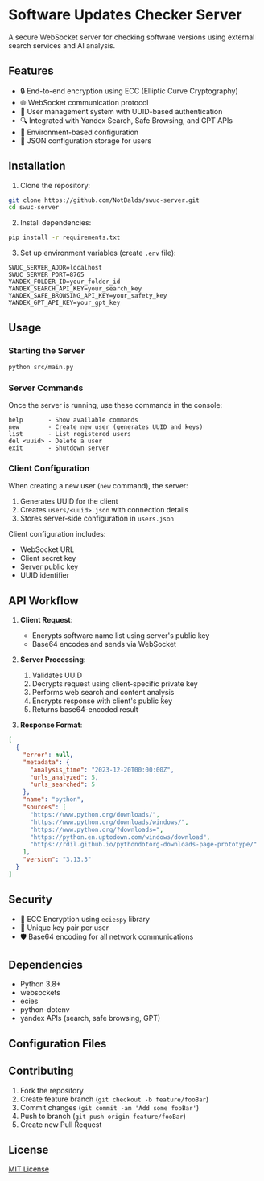 # Software Updates Checker Server

A secure WebSocket server for checking software versions using external search services and AI analysis.

## Features

- 🔒 End-to-end encryption using ECC (Elliptic Curve Cryptography)
- 🌐 WebSocket communication protocol
- 🔑 User management system with UUID-based authentication
- 🔍 Integrated with Yandex Search, Safe Browsing, and GPT APIs
- 📁 Environment-based configuration
- 📄 JSON configuration storage for users

## Installation

1. Clone the repository:
```bash
git clone https://github.com/NotBalds/swuc-server.git
cd swuc-server
```

2. Install dependencies:
```bash
pip install -r requirements.txt
```

3. Set up environment variables (create `.env` file):
```env
SWUC_SERVER_ADDR=localhost
SWUC_SERVER_PORT=8765
YANDEX_FOLDER_ID=your_folder_id
YANDEX_SEARCH_API_KEY=your_search_key
YANDEX_SAFE_BROWSING_API_KEY=your_safety_key
YANDEX_GPT_API_KEY=your_gpt_key
```

## Usage

### Starting the Server
```bash
python src/main.py
```

### Server Commands
Once the server is running, use these commands in the console:
```
help       - Show available commands
new        - Create new user (generates UUID and keys)
list       - List registered users
del <uuid> - Delete a user
exit       - Shutdown server
```

### Client Configuration
When creating a new user (`new` command), the server:
1. Generates UUID for the client
2. Creates `users/<uuid>.json` with connection details
3. Stores server-side configuration in `users.json`

Client configuration includes:
- WebSocket URL
- Client secret key
- Server public key
- UUID identifier

## API Workflow

1. **Client Request**:
   - Encrypts software name list using server's public key
   - Base64 encodes and sends via WebSocket

2. **Server Processing**:
   1. Validates UUID
   2. Decrypts request using client-specific private key
   3. Performs web search and content analysis
   4. Encrypts response with client's public key
   5. Returns base64-encoded result

3. **Response Format**:
```json
[
  {
    "error": null,
    "metadata": {
      "analysis_time": "2023-12-20T00:00:00Z",
      "urls_analyzed": 5,
      "urls_searched": 5
    },
    "name": "python",
    "sources": [
      "https://www.python.org/downloads/",
      "https://www.python.org/downloads/windows/",
      "https://www.python.org/?downloads=",
      "https://python.en.uptodown.com/windows/download",
      "https://rdil.github.io/pythondotorg-downloads-page-prototype/"
    ],
    "version": "3.13.3"
  }
]
```

## Security

- 🔐 ECC Encryption using `eciespy` library
- 🔑 Unique key pair per user
- 🛡️ Base64 encoding for all network communications

## Dependencies

- Python 3.8+
- websockets
- ecies
- python-dotenv
- yandex APIs (search, safe browsing, GPT)

## Configuration Files


## Contributing

1. Fork the repository
2. Create feature branch (`git checkout -b feature/fooBar`)
3. Commit changes (`git commit -am 'Add some fooBar'`)
4. Push to branch (`git push origin feature/fooBar`)
5. Create new Pull Request

## License

[MIT License](https://github.com/NotBalds/swuc-server/blob/master/LICENSE)
